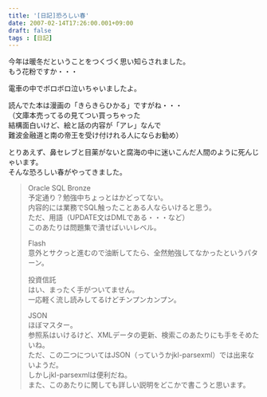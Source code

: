 ```yaml
---
title: '[日記]恐ろしい春'
date: 2007-02-14T17:26:00.001+09:00
draft: false
tags : [日記]
---
```


今年は暖冬だということをつくづく思い知らされました。  
もう花粉ですか・・・  
  
電車の中でボロボロ泣いちゃいましたよ。  
  
読んでた本は漫画の「きらきらひかる」ですがね・・・  
（文庫本売ってるの見てつい買っちゃった  
結構面白いけど、絵と話の内容が「アレ」なんで  
難波金融道と南の帝王を受け付けれる人にならお勧め）  
  
とりあえず、鼻セレブと目薬がないと腐海の中に迷いこんだ人間のように死んじゃいます。  
そんな恐ろしい春がやってきました。  
  
  
  

> Oracle SQL Bronze  
> 予定通り？勉強中ちょっとはかどってない。  
> 内容的には業務でSQL触ったことある人ならいけると思う。  
> ただ、用語（UPDATE文はDMLである・・・など）  
> このあたりは問題集で潰せばいいレベル。  
>   
> Flash  
> 意外とサクっと進むので油断してたら、全然勉強してなかったというパターン。  
>   
> 投資信託  
> はい、まったく手がついてません。  
> 一応軽く流し読みしてるけどチンプンカンプン。  
>   
> JSON  
> ほぼマスター。  
> 参照系はいけるけど、XMLデータの更新、検索このあたりにも手をそめたいね。  
> ただ、この二つについてはJSON（っていうかjkl-parsexml）では出来ないようだ。  
> しかしjkl-parsexmlは便利だね。  
> また、このあたりに関しても詳しい説明をどこかで書こうと思います。